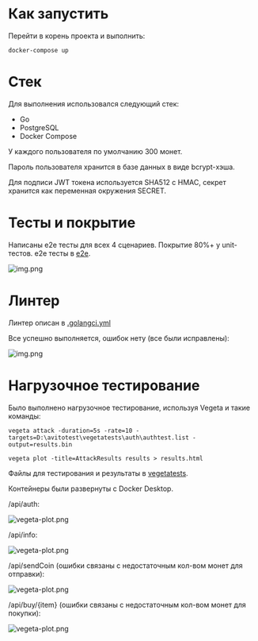 # Как запустить

Перейти в корень проекта и выполнить:

```docker-compose up```

# Стек

Для выполнения использовался следующий стек:
+ Go
+ PostgreSQL
+ Docker Compose

У каждого пользователя по умолчанию 300 монет.

Пароль пользователя хранится в базе данных в виде bcrypt-хэша.

Для подписи JWT токена используется SHA512 с HMAC, секрет хранится как переменная окружения SECRET.

# Тесты и покрытие

Написаны e2e тесты для всех 4 сценариев.
Покрытие 80%+ у unit-тестов. e2e тесты в [e2e](e2e). 

![img.png](img/img.png)

# Линтер

Линтер описан в [.golangci.yml](./.golangci.yml)

Все успешно выполняется, ошибок нету (все были исправлены):

![img.png](img/img_1.png)

# Нагрузочное тестирование

Было выполнено нагрузочное тестирование, используя Vegeta и такие команды:

```vegeta attack -duration=5s -rate=10 -targets=D:\avitotest\vegetatests\auth\authtest.list -output=results.bin```

```vegeta plot -title=AttackResults results > results.html```

Файлы для тестирования и результаты в [vegetatests](vegetatests).

Контейнеры были развернуты с Docker Desktop.

/api/auth:

![vegeta-plot.png](img/vegeta-plot.png)

/api/info:

![vegeta-plot.png](img/vegeta-plot1.png)

/api/sendCoin (ошибки связаны с недостаточным кол-вом монет для отправки):

![vegeta-plot.png](img/vegeta-plot2.png)

/api/buy/{item} (ошибки связаны с недостаточным кол-вом монет для покупки):

![vegeta-plot.png](img/vegeta-plot3.png)